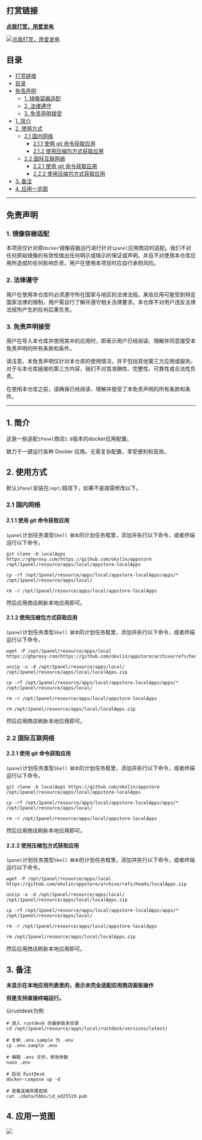 ## 打赏链接

[**点我打赏，用爱发电**](https://afdian.net/a/dockerapps)

[![**点我打赏，用爱发电**](./docs/afdian-logo.png)](https://afdian.net/a/dockerapps)

## 目录

- [打赏链接](#打赏链接)
- [目录](#目录)
- [免责声明](#免责声明)
  - [1. 镜像容器适配](#1-镜像容器适配)
  - [2. 法律遵守](#2-法律遵守)
  - [3. 免责声明接受](#3-免责声明接受)
- [1. 简介](#1-简介)
- [2. 使用方式](#2-使用方式)
  - [2.1 国内网络](#21-国内网络)
    - [2.1.1 使用 git 命令获取应用](#211-使用-git-命令获取应用)
    - [2.1.2 使用压缩包方式获取应用](#212-使用压缩包方式获取应用)
  - [2.2 国际互联网络](#22-国际互联网络)
    - [2.2.1 使用 git 命令获取应用](#221-使用-git-命令获取应用)
    - [2.2.2 使用压缩包方式获取应用](#222-使用压缩包方式获取应用)
- [3. 备注](#3-备注)
- [4. 应用一览图](#4-应用一览图)


***

## 免责声明

### 1. 镜像容器适配
本项目仅针对原`docker`镜像容器运行进行针对`1panel`应用商店的适配。我们不对任何原始镜像的有效性做出任何明示或暗示的保证或声明，并且不对使用本仓库应用所造成的任何影响负责。用户在使用本项目时应自行承担风险。

### 2. 法律遵守
用户在使用本仓库时必须遵守所在国家与地区的法律法规。某些应用可能受到特定国家法律的限制，用户需自行了解并遵守相关法律要求。本仓库不对用户违反法律法规所产生的任何后果负责。

### 3. 免责声明接受
用户在导入本仓库并使用其中的应用时，即表示用户已经阅读、理解并同意接受本免责声明的所有条款和条件。

请注意，本免责声明仅针对本仓库的使用情况，并不包括其他第三方应用或服务。对于与本仓库链接的第三方内容，我们不对其准确性、完整性、可靠性或合法性负责。

在使用本仓库之前，请确保已经阅读、理解并接受了本免责声明的所有条款和条件。

***
## 1. 简介
这是一些适配`1Panel`商店`2.0`版本的docker应用配置。

致力于一键运行各种 Docker 应用。无需复杂配置，享受便利和高效。

## 2. 使用方式

默认`1Panel`安装在`/opt/`路径下，如果不是按需修改以下。

### 2.1 国内网络
#### 2.1.1 使用 git 命令获取应用

`1panel`计划任务类型`Shell 脚本`的计划任务框里，添加并执行以下命令，或者终端运行以下命令，
```shell
git clone -b localApps https://ghproxy.com/https://github.com/okxlin/appstore /opt/1panel/resource/apps/local/appstore-localApps

cp -rf /opt/1panel/resource/apps/local/appstore-localApps/apps/* /opt/1panel/resource/apps/local/

rm -r /opt/1panel/resource/apps/local/appstore-localApps
```

然后应用商店刷新本地应用即可。

#### 2.1.2 使用压缩包方式获取应用

`1panel`计划任务类型`Shell 脚本`的计划任务框里，添加并执行以下命令，或者终端运行以下命令，
```shell
wget -P /opt/1panel/resource/apps/local https://ghproxy.com/https://github.com/okxlin/appstore/archive/refs/heads/localApps.zip

unzip -o -d /opt/1panel/resource/apps/local/ /opt/1panel/resource/apps/local/localApps.zip

cp -rf /opt/1panel/resource/apps/local/appstore-localApps/apps/* /opt/1panel/resource/apps/local/

rm -r /opt/1panel/resource/apps/local/appstore-localApps

rm /opt/1panel/resource/apps/local/localApps.zip
```

然后应用商店刷新本地应用即可。

### 2.2 国际互联网络

#### 2.2.1 使用 git 命令获取应用

`1panel`计划任务类型`Shell 脚本`的计划任务框里，添加并执行以下命令，或者终端运行以下命令，
```shell
git clone -b localApps https://github.com/okxlin/appstore /opt/1panel/resource/apps/local/appstore-localApps

cp -rf /opt/1panel/resource/apps/local/appstore-localApps/apps/* /opt/1panel/resource/apps/local/

rm -r /opt/1panel/resource/apps/local/appstore-localApps
```

然后应用商店刷新本地应用即可。

#### 2.2.2 使用压缩包方式获取应用

`1panel`计划任务类型`Shell 脚本`的计划任务框里，添加并执行以下命令，或者终端运行以下命令，
```shell
wget -P /opt/1panel/resource/apps/local https://github.com/okxlin/appstore/archive/refs/heads/localApps.zip

unzip -o -d /opt/1panel/resource/apps/local/ /opt/1panel/resource/apps/local/localApps.zip

cp -rf /opt/1panel/resource/apps/local/appstore-localApps/apps/* /opt/1panel/resource/apps/local/

rm -r /opt/1panel/resource/apps/local/appstore-localApps

rm /opt/1panel/resource/apps/local/localApps.zip
```

然后应用商店刷新本地应用即可。


## 3. 备注

**未显示在本地应用列表里的，表示未完全适配应用商店面板操作**

**但是支持直接终端运行。**

以rustdesk为例

```shell
# 进入 rustdesk 的最新版本目录
cd /opt/1panel/resource/apps/local/rustdesk/versions/latest/

# 复制 .env.sample 为 .env
cp .env.sample .env

# 编辑 .env 文件，修改参数
nano .env

# 启动 RustDesk
docker-compose up -d

# 查看连接所需密钥
cat ./data/hbbs/id_ed25519.pub

```

## 4. 应用一览图

![](./docs/app-list.png)